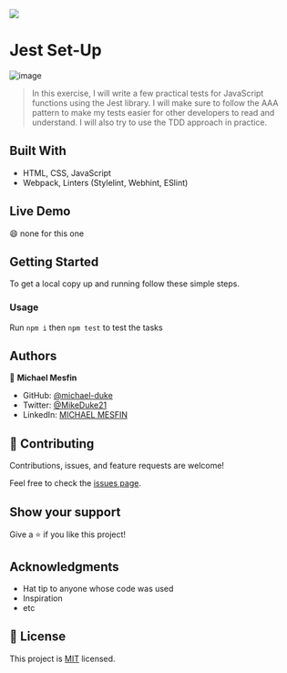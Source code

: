 ![](https://img.shields.io/badge/Microverse-blueviolet)

# Jest Set-Up
![image](https://user-images.githubusercontent.com/84629565/184876378-789cde93-4447-455e-af58-2408ce31358c.png)

> In this exercise, I will write a few practical tests for JavaScript functions using the Jest library. I will make sure to follow the AAA pattern to make my tests easier for other developers to read and understand. I will also try to use the TDD approach in practice.


## Built With

- HTML, CSS, JavaScript
- Webpack, Linters (Stylelint, Webhint, ESlint)

## Live Demo 

:smile: none for this one

## Getting Started

To get a local copy up and running follow these simple steps.
### Usage
Run `npm i` then `npm test` to test the tasks

## Authors

👤 **Michael Mesfin**

- GitHub: [@michael-duke](https://github.com/michael-duke)
- Twitter: [@MikeDuke21](https://twitter.com/MikeDuke21)
- LinkedIn: [MICHAEL MESFIN](https://linkedin.com/in/https://www.linkedin.com/in/michael-21-duke/)

## 🤝 Contributing

Contributions, issues, and feature requests are welcome!

Feel free to check the [issues page](../../issues/).

## Show your support

Give a ⭐️ if you like this project!

## Acknowledgments

- Hat tip to anyone whose code was used
- Inspiration
- etc

## 📝 License

This project is [MIT](./MIT.md) licensed.
